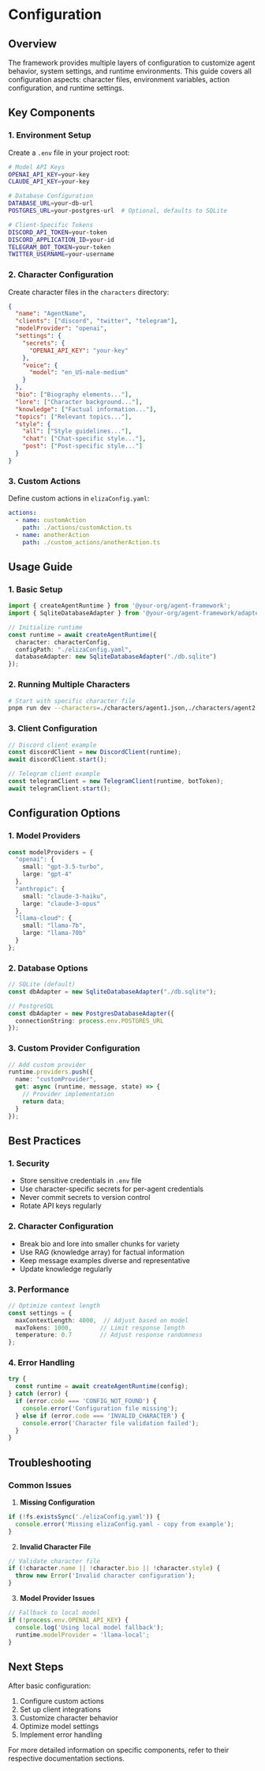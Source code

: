 # Configuration

## Overview

The framework provides multiple layers of configuration to customize agent behavior, system settings, and runtime environments. This guide covers all configuration aspects: character files, environment variables, action configuration, and runtime settings.

## Key Components

### 1. Environment Setup

Create a `.env` file in your project root:

```bash
# Model API Keys
OPENAI_API_KEY=your-key
CLAUDE_API_KEY=your-key

# Database Configuration
DATABASE_URL=your-db-url
POSTGRES_URL=your-postgres-url  # Optional, defaults to SQLite

# Client-Specific Tokens
DISCORD_API_TOKEN=your-token
DISCORD_APPLICATION_ID=your-id
TELEGRAM_BOT_TOKEN=your-token
TWITTER_USERNAME=your-username
```

### 2. Character Configuration

Create character files in the `characters` directory:

```json
{
  "name": "AgentName",
  "clients": ["discord", "twitter", "telegram"],
  "modelProvider": "openai",
  "settings": {
    "secrets": {
      "OPENAI_API_KEY": "your-key"
    },
    "voice": {
      "model": "en_US-male-medium"
    }
  },
  "bio": ["Biography elements..."],
  "lore": ["Character background..."],
  "knowledge": ["Factual information..."],
  "topics": ["Relevant topics..."],
  "style": {
    "all": ["Style guidelines..."],
    "chat": ["Chat-specific style..."],
    "post": ["Post-specific style..."]
  }
}
```

### 3. Custom Actions

Define custom actions in `elizaConfig.yaml`:

```yaml
actions:
  - name: customAction
    path: ./actions/customAction.ts
  - name: anotherAction
    path: ./custom_actions/anotherAction.ts
```

## Usage Guide

### 1. Basic Setup

```typescript
import { createAgentRuntime } from '@your-org/agent-framework';
import { SqliteDatabaseAdapter } from '@your-org/agent-framework/adapters';

// Initialize runtime
const runtime = await createAgentRuntime({
  character: characterConfig,
  configPath: "./elizaConfig.yaml",
  databaseAdapter: new SqliteDatabaseAdapter("./db.sqlite")
});
```

### 2. Running Multiple Characters

```bash
# Start with specific character file
pnpm run dev --characters=./characters/agent1.json,./characters/agent2.json
```

### 3. Client Configuration

```typescript
// Discord client example
const discordClient = new DiscordClient(runtime);
await discordClient.start();

// Telegram client example
const telegramClient = new TelegramClient(runtime, botToken);
await telegramClient.start();
```

## Configuration Options

### 1. Model Providers

```typescript
const modelProviders = {
  "openai": {
    small: "gpt-3.5-turbo",
    large: "gpt-4"
  },
  "anthropic": {
    small: "claude-3-haiku",
    large: "claude-3-opus"
  },
  "llama-cloud": {
    small: "llama-7b",
    large: "llama-70b"
  }
};
```

### 2. Database Options

```typescript
// SQLite (default)
const dbAdapter = new SqliteDatabaseAdapter("./db.sqlite");

// PostgreSQL
const dbAdapter = new PostgresDatabaseAdapter({
  connectionString: process.env.POSTGRES_URL
});
```

### 3. Custom Provider Configuration

```typescript
// Add custom provider
runtime.providers.push({
  name: "customProvider",
  get: async (runtime, message, state) => {
    // Provider implementation
    return data;
  }
});
```

## Best Practices

### 1. Security

- Store sensitive credentials in `.env` file
- Use character-specific secrets for per-agent credentials
- Never commit secrets to version control
- Rotate API keys regularly

### 2. Character Configuration

- Break bio and lore into smaller chunks for variety
- Use RAG (knowledge array) for factual information
- Keep message examples diverse and representative
- Update knowledge regularly

### 3. Performance

```typescript
// Optimize context length
const settings = {
  maxContextLength: 4000,  // Adjust based on model
  maxTokens: 1000,        // Limit response length
  temperature: 0.7        // Adjust response randomness
};
```

### 4. Error Handling

```typescript
try {
  const runtime = await createAgentRuntime(config);
} catch (error) {
  if (error.code === 'CONFIG_NOT_FOUND') {
    console.error('Configuration file missing');
  } else if (error.code === 'INVALID_CHARACTER') {
    console.error('Character file validation failed');
  }
}
```

## Troubleshooting

### Common Issues

1. **Missing Configuration**
```typescript
if (!fs.existsSync('./elizaConfig.yaml')) {
  console.error('Missing elizaConfig.yaml - copy from example');
}
```

2. **Invalid Character File**
```typescript
// Validate character file
if (!character.name || !character.bio || !character.style) {
  throw new Error('Invalid character configuration');
}
```

3. **Model Provider Issues**
```typescript
// Fallback to local model
if (!process.env.OPENAI_API_KEY) {
  console.log('Using local model fallback');
  runtime.modelProvider = 'llama-local';
}
```

## Next Steps

After basic configuration:
1. Configure custom actions
2. Set up client integrations
3. Customize character behavior
4. Optimize model settings
5. Implement error handling

For more detailed information on specific components, refer to their respective documentation sections.
